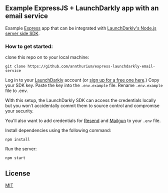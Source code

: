 ## Example ExpressJS + LaunchDarkly app with an email service

Example [Express](https://expressjs.com/) app that can be integrated with [LaunchDarkly's Node.js server side SDK](https://docs.launchdarkly.com/sdk/server-side/node-js).

### How to get started:

clone this repo on to your local machine:

`git clone https://github.com/annthurium/express-launchdarkly-email-service`

Log in to your [LaunchDarkly](https://launchdarkly.com/) account (or [sign up for a free one here](https://launchdarkly.com/).) Copy your SDK key. Paste the key into the `.env.example` file. Rename `.env.example` file to .env.

With this setup, the LaunchDarkly SDK can access the credentials locally but you won’t accidentally commit them to source control and compromise your security.

You'll also want to add credentials for [Resend](https://resend.com/) and [Mailgun](https://www.mailgun.com/) to your `.env` file.

Install dependencies using the following command:

`npm install`

Run the server:

`npm start`

## License

[MIT](https://choosealicense.com/licenses/mit/)

